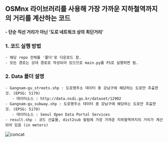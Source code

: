 ## OSMnx 라이브러리를 사용해 가장 가까운 지하철역까지의 거리를 계산하는 코드 
#### - 단순 직선 거리가 아닌 '도로 네트워크 상의 최단거리'  



### 1. 코드 실행 방법
    - 해당 repo 전체를 '폴더'로 다운로드 함. 
    - 모든 경로는 상대 경로로 작성되어 있으므로 main.py를 F5로 실행하면 됨. 
### 2. Data 폴더 설명 
    - Gangnam-gu_streets.shp : 도로명주소 데이터 중 강남구에 해당하는 도로만 추출한 것. (EPSG: 5179)
       - 데이터소스 : http://data.nsdi.go.kr/dataset/12902
    - Gangnam-gu_subway.shp : 도로명주소 데이터 중 강남구에 해당하는 도로만 추출한 것. (EPSG: 5179)
       - 데이터소스 : Seoul Open Data Portal Services
    - result.shp : 코드 산출물, dist2sub 컬럼에 가장 가까운 지하철역까지의 거리가 계산되어 있음 (in meters) 
     
     
![concat](https://user-images.githubusercontent.com/40761184/212606450-0df2a672-7631-489f-ba24-7b3bb58fb8ee.png)
